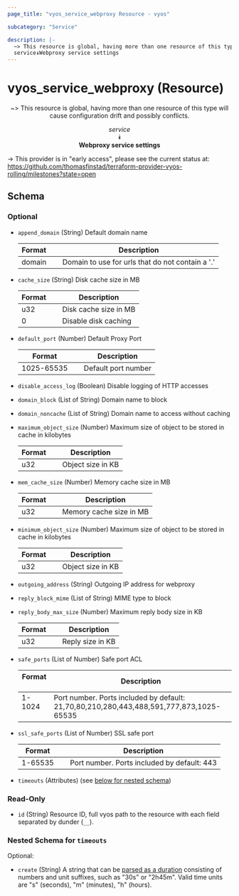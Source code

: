 ```yaml
---
page_title: "vyos_service_webproxy Resource - vyos"

subcategory: "Service"

description: |- 
  ~> This resource is global, having more than one resource of this type will cause configuration drift and possibly conflicts.
  service⯯Webproxy service settings
---
```


# vyos_service_webproxy (Resource)
<center>

~> This resource is global, having more than one resource of this type will cause configuration drift and possibly conflicts.

*service*  
⯯  
**Webproxy service settings**


</center>

-> This provider is in "early access", please see the current status at: https://github.com/thomasfinstad/terraform-provider-vyos-rolling/milestones?state=open

## Schema

### Optional

- `append_domain` (String) Default domain name

    |Format  &emsp;|Description                                       |
    |----------|----------------------------------------------------|
    |domain  &emsp;|Domain to use for urls that do not contain a &#39;.&#39;  |
- `cache_size` (String) Disk cache size in MB

    |Format  &emsp;|Description            |
    |----------|-------------------------|
    |u32     &emsp;|Disk cache size in MB  |
    |0       &emsp;|Disable disk caching   |
- `default_port` (Number) Default Proxy Port

    |Format      &emsp;|Description          |
    |--------------|-----------------------|
    |1025-65535  &emsp;|Default port number  |
- `disable_access_log` (Boolean) Disable logging of HTTP accesses
- `domain_block` (List of String) Domain name to block
- `domain_noncache` (List of String) Domain name to access without caching
- `maximum_object_size` (Number) Maximum size of object to be stored in cache in kilobytes

    |Format  &emsp;|Description        |
    |----------|---------------------|
    |u32     &emsp;|Object size in KB  |
- `mem_cache_size` (Number) Memory cache size in MB

    |Format  &emsp;|Description               |
    |----------|----------------------------|
    |u32     &emsp;|Memory cache size in MB   |
- `minimum_object_size` (Number) Maximum size of object to be stored in cache in kilobytes

    |Format  &emsp;|Description        |
    |----------|---------------------|
    |u32     &emsp;|Object size in KB  |
- `outgoing_address` (String) Outgoing IP address for webproxy
- `reply_block_mime` (List of String) MIME type to block
- `reply_body_max_size` (Number) Maximum reply body size in KB

    |Format  &emsp;|Description       |
    |----------|--------------------|
    |u32     &emsp;|Reply size in KB  |
- `safe_ports` (List of Number) Safe port ACL

    |Format  &emsp;|Description                                                                              |
    |----------|-------------------------------------------------------------------------------------------|
    |1-1024  &emsp;|Port number. Ports included by default: 21,70,80,210,280,443,488,591,777,873,1025-65535  |
- `ssl_safe_ports` (List of Number) SSL safe port

    |Format   &emsp;|Description                                  |
    |-----------|-----------------------------------------------|
    |1-65535  &emsp;|Port number. Ports included by default: 443  |
- `timeouts` (Attributes) (see [below for nested schema](#nestedatt--timeouts))

### Read-Only

- `id` (String) Resource ID, full vyos path to the resource with each field separated by dunder (`__`).

<a id="nestedatt--timeouts"></a>
### Nested Schema for `timeouts`

Optional:

- `create` (String) A string that can be [parsed as a duration](https://pkg.go.dev/time#ParseDuration) consisting of numbers and unit suffixes, such as &#34;30s&#34; or &#34;2h45m&#34;. Valid time units are &#34;s&#34; (seconds), &#34;m&#34; (minutes), &#34;h&#34; (hours).  
